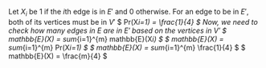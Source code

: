 Let $X_i$ be 1 if the $i$th edge is in $E'$ and 0 otherwise.
For an edge to be in $E'$, both of its vertices must be in $V'$
$ Pr(X*i=1) = \frac{1}{4} $
Now, we need to check how many edges in $E$ are in $E'$ based on the vertices in $V'$
$ mathbb{E}(X) = sum*{i=1}^{m} mathbb{E}(X*i) $
$ mathbb{E}(X) = sum*{i=1}^{m} Pr(X*i=1) $
$ mathbb{E}(X) = sum*{i=1}^{m} \frac{1}{4} $
$ mathbb{E}(X) = \frac{m}{4} $
